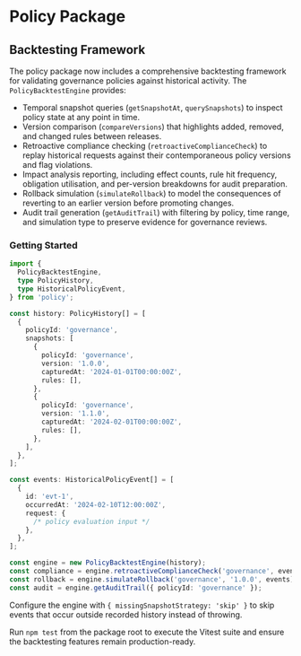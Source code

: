 # Policy Package

## Backtesting Framework

The policy package now includes a comprehensive backtesting framework for validating
governance policies against historical activity. The `PolicyBacktestEngine` provides:

- Temporal snapshot queries (`getSnapshotAt`, `querySnapshots`) to inspect policy
  state at any point in time.
- Version comparison (`compareVersions`) that highlights added, removed, and changed
  rules between releases.
- Retroactive compliance checking (`retroactiveComplianceCheck`) to replay historical
  requests against their contemporaneous policy versions and flag violations.
- Impact analysis reporting, including effect counts, rule hit frequency, obligation
  utilisation, and per-version breakdowns for audit preparation.
- Rollback simulation (`simulateRollback`) to model the consequences of reverting to
  an earlier version before promoting changes.
- Audit trail generation (`getAuditTrail`) with filtering by policy, time range, and
  simulation type to preserve evidence for governance reviews.

### Getting Started

```ts
import {
  PolicyBacktestEngine,
  type PolicyHistory,
  type HistoricalPolicyEvent,
} from 'policy';

const history: PolicyHistory[] = [
  {
    policyId: 'governance',
    snapshots: [
      {
        policyId: 'governance',
        version: '1.0.0',
        capturedAt: '2024-01-01T00:00:00Z',
        rules: [],
      },
      {
        policyId: 'governance',
        version: '1.1.0',
        capturedAt: '2024-02-01T00:00:00Z',
        rules: [],
      },
    ],
  },
];

const events: HistoricalPolicyEvent[] = [
  {
    id: 'evt-1',
    occurredAt: '2024-02-10T12:00:00Z',
    request: {
      /* policy evaluation input */
    },
  },
];

const engine = new PolicyBacktestEngine(history);
const compliance = engine.retroactiveComplianceCheck('governance', events);
const rollback = engine.simulateRollback('governance', '1.0.0', events);
const audit = engine.getAuditTrail({ policyId: 'governance' });
```

Configure the engine with `{ missingSnapshotStrategy: 'skip' }` to skip events that
occur outside recorded history instead of throwing.

Run `npm test` from the package root to execute the Vitest suite and ensure the
backtesting features remain production-ready.
